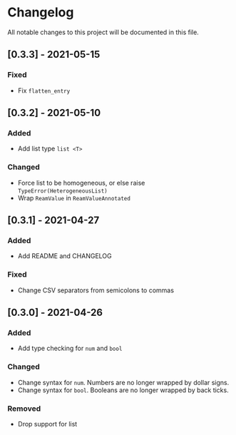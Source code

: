 # Changelog

All notable changes to this project will be documented in this file.

## [0.3.3] - 2021-05-15
### Fixed
- Fix `flatten_entry`

## [0.3.2] - 2021-05-10
### Added
- Add list type `list <T>`

### Changed
- Force list to be homogeneous, or else raise `TypeError(HeterogeneousList)`
- Wrap `ReamValue` in `ReamValueAnnotated`

## [0.3.1] - 2021-04-27
### Added
- Add README and CHANGELOG

### Fixed
- Change CSV separators from semicolons to commas

## [0.3.0] - 2021-04-26
### Added
- Add type checking for `num` and `bool`

### Changed
- Change syntax for `num`. Numbers are no longer wrapped by dollar signs.
- Change syntax for `bool`. Booleans are no longer wrapped by back ticks.

### Removed
- Drop support for list
